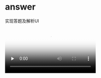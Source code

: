 # answer
实现答题及解析UI


<video id="video" controls="" preload="none" poster="http://om2bks7xs.bkt.clouddn.com/2017-08-26-Markdown-Advance-Video.jpg">
      <source id="mp4" src="https://github.com/afterxiong/answer/blob/master/images/device-2018-11-10-113905.mp4" type="video/mp4">
      </video>
